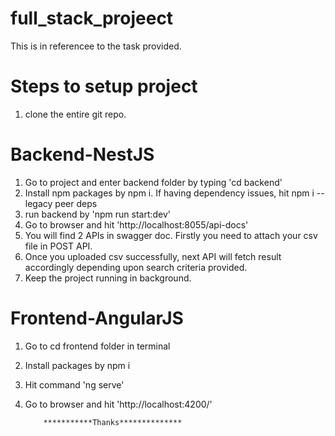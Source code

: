 # full_stack_projeect
This is in referencee to the task provided.

# Steps to setup project

1. clone the entire git repo.

# Backend-NestJS
1. Go to project and enter backend folder by typing 'cd backend'
2. Install npm packages by npm i. If having dependency issues, hit npm i --legacy peer deps
3. run backend by 'npm run start:dev'
4. Go to browser and hit 'http://localhost:8055/api-docs'
5. You will find 2 APIs in swagger doc. Firstly you need to attach your csv file in POST API.
6. Once you uploaded csv successfully, next API will fetch result accordingly depending upon search criteria provided.
7. Keep the project running in background.

# Frontend-AngularJS
1. Go to cd frontend folder in terminal
2. Install packages by npm i
3. Hit command 'ng serve'
4. Go to browser and hit 'http://localhost:4200/'

           
           ***********Thanks**************
